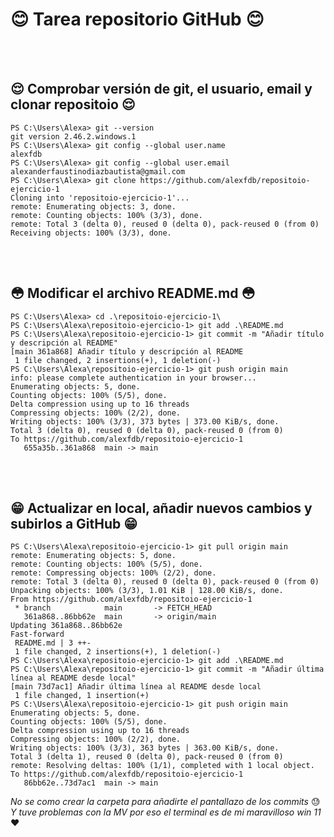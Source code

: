 
# :blush: Tarea repositorio GitHub :blush: #

<br></br>

## :relieved: Comprobar versión de git, el usuario, email y clonar repositoio :relieved: ##

```
PS C:\Users\Alexa> git --version
git version 2.46.2.windows.1
PS C:\Users\Alexa> git config --global user.name
alexfdb
PS C:\Users\Alexa> git config --global user.email
alexanderfaustinodiazbautista@gmail.com
PS C:\Users\Alexa> git clone https://github.com/alexfdb/repositoio-ejercicio-1
Cloning into 'repositoio-ejercicio-1'...
remote: Enumerating objects: 3, done.
remote: Counting objects: 100% (3/3), done.
remote: Total 3 (delta 0), reused 0 (delta 0), pack-reused 0 (from 0)
Receiving objects: 100% (3/3), done.
```

<br></br>

## :flushed: Modificar el archivo README.md :flushed: ##

```
PS C:\Users\Alexa> cd .\repositoio-ejercicio-1\
PS C:\Users\Alexa\repositoio-ejercicio-1> git add .\README.md
PS C:\Users\Alexa\repositoio-ejercicio-1> git commit -m "Añadir título y descripción al README"
[main 361a868] Añadir título y descripción al README
 1 file changed, 2 insertions(+), 1 deletion(-)
PS C:\Users\Alexa\repositoio-ejercicio-1> git push origin main
info: please complete authentication in your browser...
Enumerating objects: 5, done.
Counting objects: 100% (5/5), done.
Delta compression using up to 16 threads
Compressing objects: 100% (2/2), done.
Writing objects: 100% (3/3), 373 bytes | 373.00 KiB/s, done.
Total 3 (delta 0), reused 0 (delta 0), pack-reused 0 (from 0)
To https://github.com/alexfdb/repositoio-ejercicio-1
   655a35b..361a868  main -> main
```

<br></br>

## :grin: Actualizar en local, añadir nuevos cambios y subirlos a GitHub :grin: ##

```
PS C:\Users\Alexa\repositoio-ejercicio-1> git pull origin main
remote: Enumerating objects: 5, done.
remote: Counting objects: 100% (5/5), done.
remote: Compressing objects: 100% (2/2), done.
remote: Total 3 (delta 0), reused 0 (delta 0), pack-reused 0 (from 0)
Unpacking objects: 100% (3/3), 1.01 KiB | 128.00 KiB/s, done.
From https://github.com/alexfdb/repositoio-ejercicio-1
 * branch            main       -> FETCH_HEAD
   361a868..86bb62e  main       -> origin/main
Updating 361a868..86bb62e
Fast-forward
 README.md | 3 ++-
 1 file changed, 2 insertions(+), 1 deletion(-)
PS C:\Users\Alexa\repositoio-ejercicio-1> git add .\README.md
PS C:\Users\Alexa\repositoio-ejercicio-1> git commit -m "Añadir última línea al README desde local"
[main 73d7ac1] Añadir última línea al README desde local
 1 file changed, 1 insertion(+)
PS C:\Users\Alexa\repositoio-ejercicio-1> git push origin main
Enumerating objects: 5, done.
Counting objects: 100% (5/5), done.
Delta compression using up to 16 threads
Compressing objects: 100% (2/2), done.
Writing objects: 100% (3/3), 363 bytes | 363.00 KiB/s, done.
Total 3 (delta 1), reused 0 (delta 0), pack-reused 0 (from 0)
remote: Resolving deltas: 100% (1/1), completed with 1 local object.
To https://github.com/alexfdb/repositoio-ejercicio-1
   86bb62e..73d7ac1  main -> main
```

*No se como crear la carpeta para añadirte el pantallazo de los commits* :sweat: <br>
*Y tuve problemas con la MV por eso el terminal es de mi maravilloso win 11* :heart:

